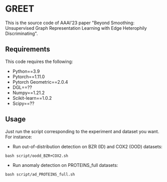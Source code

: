 # GREET

This is the source code of AAAI'23 paper "Beyond Smoothing: Unsupervised Graph Representation Learning with Edge Heterophily Discriminating".

## Requirements
This code requires the following:
* Python==3.9
* Pytorch==1.11.0
* Pytorch Geometric==2.0.4
* DGL==??
* Numpy==1.21.2
* Scikit-learn==1.0.2
* Scipy==??

## Usage
Just run the script corresponding to the experiment and dataset you want. For instance:

* Run out-of-distribution detection on BZR (ID) and COX2 (OOD) datasets:
```
bash script/oodd_BZR+COX2.sh
```

* Run anomaly detection on PROTEINS_full datasets:
```
bash script/ad_PROTEINS_full.sh
```
